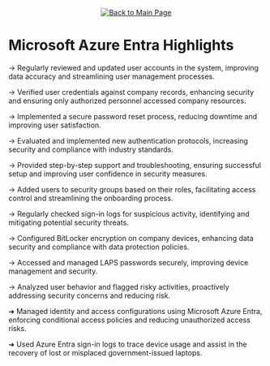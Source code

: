 <p align="center">
  <a href="https://github.com/Samuel-Cavada" target="_blank">
    <img src="https://img.shields.io/badge/Back_to_Main_Page-000000?style=for-the-badge&logo=github&logoColor=white" alt="Back to Main Page"/>
  </a>
</p>

#  Microsoft Azure Entra Highlights

→ Regularly reviewed and updated user accounts in the system, improving data accuracy and streamlining user management processes.


→ Verified user credentials against company records, enhancing security and ensuring only authorized personnel accessed company resources.


→ Implemented a secure password reset process, reducing downtime and improving user satisfaction.


→ Evaluated and implemented new authentication protocols, increasing security and compliance with industry standards.


→ Provided step-by-step support and troubleshooting, ensuring successful setup and improving user confidence in security measures.


→ Added users to security groups based on their roles, facilitating access control and streamlining the onboarding process.


→ Regularly checked sign-in logs for suspicious activity, identifying and mitigating potential security threats.


→ Configured BitLocker encryption on company devices, enhancing data security and compliance with data protection policies.


→ Accessed and managed LAPS passwords securely, improving device management and security.


→ Analyzed user behavior and flagged risky activities, proactively addressing security concerns and reducing risk.

➜ Managed identity and access configurations using Microsoft Azure Entra, enforcing conditional access policies and reducing unauthorized access risks.

➜ Used Azure Entra sign-in logs to trace device usage and assist in the recovery of lost or misplaced government-issued laptops.

